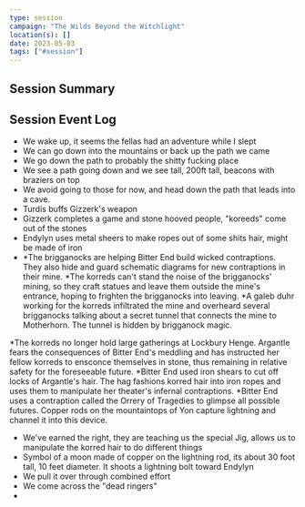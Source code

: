 ```yaml
---
type: session
campaign: "The Wilds Beyond the Witchlight"
location(s): []
date: 2023-05-03
tags: ["#session"]
---
```


## Session Summary

## Session Event Log

- We wake up, it seems the fellas had an adventure while I slept
- We can go down into the mountains or back up the path we came
- We go down the path to probably the shitty fucking place
- We see a path going down and we see tall, 200ft tall, beacons with braziers on top
- We avoid going to those for now, and head down the path that leads into a cave.
- Turdis buffs Gizzerk's weapon
- Gizzerk completes a game and stone hooved people, "koreeds" come out of the stones
- Endylyn uses metal sheers to make ropes out of some shits hair, might be made of iron
- *The brigganocks are helping Bitter End build wicked contraptions. They also hide and guard schematic diagrams for new contraptions in their mine. 
*The korreds can't stand the noise of the brigganocks' mining, so they craft statues and leave them outside the mine's entrance, hoping to frighten the brigganocks into leaving.
*A galeb duhr working for the korreds infiltrated the mine and overheard several brigganocks talking about a secret tunnel that connects the mine to Motherhorn. The tunnel is hidden by brigganock magic.

*The korreds no longer hold large gatherings at Lockbury Henge. Argantle fears the consequences of Bitter End's meddling and has instructed her fellow korreds to ensconce themselves in stone, thus remaining in relative safety for the foreseeable future.
*Bitter End used iron shears to cut off locks of Argantle's hair. The hag fashions korred hair into iron ropes and uses them to manipulate her theater's infernal contraptions.
*Bitter End uses a contraption called the Orrery of Tragedies to glimpse all possible futures. Copper rods on the mountaintops of Yon capture lightning and channel it into this device.
- We've earned the right, they are teaching us the special Jig, allows us to manipulate the korred hair to do different things
- Symbol of a moon made of copper on the lightning rod, its about 30 foot tall, 10 feet diameter. It shoots a lightning bolt toward Endylyn
- We pull it over through combined effort
- We come across the "dead ringers"
- 



